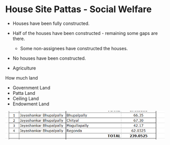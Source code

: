 # House Site Pattas - Social Welfare

- Houses have been fully constructed.
- Half of the houses have been constructed - remaining some gaps are there.
    - Some non-assignees have constructed the houses.

- No houses have been constructed.
- Agriculture

  

How much land

- Government Land
- Patta Land
- Ceiling Land
- Endowment Land

  

![](../files/944b47aa-6631-4ea1-8594-0d286bea66aa.png)